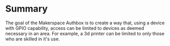# Summary
The goal of the Makerspace Authbox is to create a way that, using a device 
with GPIO capability, access can be limited to devices as deemed necessary in
an area. For example, a 3d printer can be limited to only those who are 
skilled in it's use.

